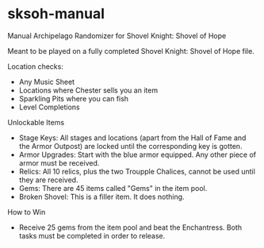 # sksoh-manual
Manual Archipelago Randomizer for Shovel Knight: Shovel of Hope

Meant to be played on a fully completed Shovel Knight: Shovel of Hope file.

Location checks:
- Any Music Sheet
- Locations where Chester sells you an item
- Sparkling Pits where you can fish
- Level Completions

Unlockable Items
- Stage Keys: All stages and locations (apart from the Hall of Fame and the Armor Outpost) are locked until the corresponding key is gotten.
- Armor Upgrades: Start with the blue armor equipped. Any other piece of armor must be received.
- Relics: All 10 relics, plus the two Troupple Chalices, cannot be used until they are received.
- Gems: There are 45 items called "Gems" in the item pool.
- Broken Shovel: This is a filler item. It does nothing.

How to Win
- Receive 25 gems from the item pool and beat the Enchantress. Both tasks must be completed in order to release.
